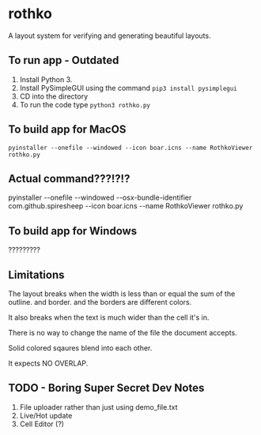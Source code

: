 # rothko
A layout system for verifying and generating beautiful layouts.

## To run app - Outdated
1. Install Python 3.
2. Install PySimpleGUI using the command `pip3 install pysimplegui`
3. CD into the directory
4. To run the code type `python3 rothko.py`

## To build app for MacOS

`pyinstaller --onefile --windowed --icon boar.icns --name RothkoViewer rothko.py`

 ## Actual command???!?!?
pyinstaller --onefile --windowed --osx-bundle-identifier com.github.spiresheep --icon boar.icns --name RothkoViewer rothko.py

## To build app for Windows
?????????

## Limitations
The layout breaks when the width is less than or equal the sum of the outline.
and border. and the borders are different colors.

It also breaks when the text is much wider than the cell it's in.

There is no way to change the name of the file the document accepts.

Solid colored sqaures blend into each other.

It expects NO OVERLAP.

## TODO - Boring Super Secret Dev Notes
1. File uploader rather than just using demo_file.txt
2. Live/Hot update
3. Cell Editor (?)
